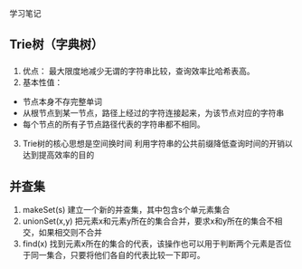 学习笔记
## Trie树（字典树）
### 
1. 优点： 最大限度地减少无谓的字符串比较，查询效率比哈希表高。
2. 基本性值：
- 节点本身不存完整单词
- 从根节点到某一节点，路径上经过的字符连接起来，为该节点对应的字符串
- 每个节点的所有子节点路径代表的字符串都不相同。
3. Trie树的核心思想是空间换时间
利用字符串的公共前缀降低查询时间的开销以达到提高效率的目的

## 并查集
1. makeSet(s) 建立一个新的并查集，其中包含s个单元素集合
2. unionSet(x,y) 把元素x和元素y所在的集合合并，要求x和y所在的集合不相交，如果相交则不合并
3. find(x) 找到元素x所在的集合的代表，该操作也可以用于判断两个元素是否位于同一集合，只要将他们各自的代表比较一下即可。
